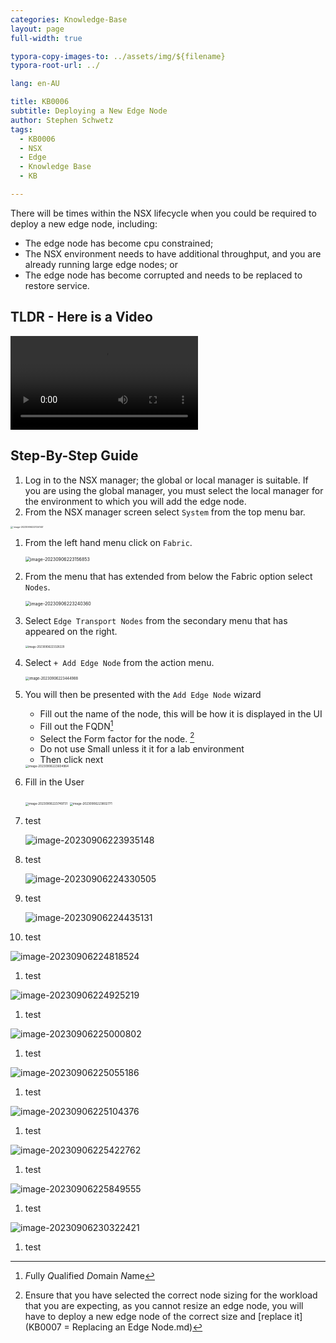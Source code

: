 ```yaml
---
categories: Knowledge-Base
layout: page
full-width: true

typora-copy-images-to: ../assets/img/${filename}
typora-root-url: ../

lang: en-AU

title: KB0006
subtitle: Deploying a New Edge Node
author: Stephen Schwetz
tags: 
  - KB0006
  - NSX
  - Edge
  - Knowledge Base
  - KB

---
```


There will be times within the NSX lifecycle when you could be required to deploy a new edge node, including:

* The edge node has become cpu constrained;
* The NSX environment needs to have additional throughput, and you are already running large edge nodes; or
* The edge node has become corrupted and needs to be replaced to restore service.

## TLDR - Here is a Video

<video src="assets/Deploy%20a%20New%20NSX-T%20Edge%20Node.mp4"></video>

## Step-By-Step Guide

1. Log in to the NSX manager; the global or local manager is suitable. If you are using the global manager, you must select the local manager for the environment to which you will add the edge node.
1. From the NSX manager screen select `System` from the top menu bar.

<img src="assets/image-20230906223124140.png" alt="`image-20230906223124140`" style="zoom: 
   25%;" />

1. From the left hand menu click on `Fabric`.

   <img src="/assets/img/2023-10-08-deploying-a-new-edge-node/image-20230906223156853-6707762.png" alt="image-20230906223156853" style="zoom:50%;" />

1. From the menu that has extended from below the Fabric option select `Nodes`.

   <img src="/assets/img/2023-10-08-deploying-a-new-edge-node/image-20230906223240360-6707762.png" alt="image-20230906223240360" style="zoom:50%;" />

1. Select `Edge Transport Nodes` from the secondary menu that has appeared on the right.

   <img src="/assets/img/2023-10-08-deploying-a-new-edge-node/image-20230906223328229-6707762.png" alt="image-20230906223328229" style="zoom: 30%;" />

1. Select `+ Add Edge Node` from the action menu.

   <img src="/assets/img/2023-10-08-deploying-a-new-edge-node/image-20230906223444988-6707762.png" alt="image-20230906223444988" style="zoom: 40%;" />

1. You will then be presented with the `Add Edge Node` wizard

   * Fill out the name of the node, this will be how it is displayed in the UI
   * Fill out the FQDN[^fn1]
   * Select the Form factor for the node. [^fn2]
   * Do not use Small unless it it for a lab environment
   * Then click next

   <img src="/assets/img/2023-10-08-deploying-a-new-edge-node/image-20230906223604964-6707762.png" alt="image-20230906223604964" style="zoom:33%;" />

1. Fill in the User

   <img src="/assets/img/2023-10-08-deploying-a-new-edge-node/image-20230906223749731-6707762.png" alt="image-20230906223749731" style="zoom:33%;" />

   <img src="/assets/img/2023-10-08-deploying-a-new-edge-node/image-20230906223802771-6707762.png" alt="image-20230906223802771" style="zoom:33%;" />

1. test

   ![image-20230906223935148](/assets/img/2023-10-08-deploying-a-new-edge-node/image-20230906223935148-6707762.png)

1.  test

    ![image-20230906224330505](/assets/img/2023-10-08-deploying-a-new-edge-node/image-20230906224330505-6707762.png)

1.   test

     ![image-20230906224435131](/assets/img/2023-10-08-deploying-a-new-edge-node/image-20230906224435131-6707762.png)

1.  test


   ![image-20230906224818524](/assets/img/2023-10-08-deploying-a-new-edge-node/image-20230906224818524-6707762.png)

1.  test


![image-20230906224925219](/assets/img/2023-10-08-deploying-a-new-edge-node/image-20230906224925219-6707762.png)

1.  test


<img src="/assets/img/2023-10-08-deploying-a-new-edge-node/image-20230906225000802-6707762.png" alt="image-20230906225000802"  />

1. test


<img src="/assets/img/2023-10-08-deploying-a-new-edge-node/image-20230906225055186-6707762.png" alt="image-20230906225055186"  />

1. test


<img src="/assets/img/2023-10-08-deploying-a-new-edge-node/image-20230906225104376-6707762.png" alt="image-20230906225104376"  />

1. test


![image-20230906225422762](/assets/img/2023-10-08-deploying-a-new-edge-node/image-20230906225422762-6707762.png)

1. test


![image-20230906225849555](/../../../../../assets/image-20230906225849555.png)

1. test


![image-20230906230322421](/../../../../../assets/image-20230906230322421.png)

1. test


[^fn1]: *F*ully *Q*ualified *D*omain *N*ame
[^fn2]: Ensure that you have selected the correct node sizing for the workload that you are expecting, as you cannot resize an edge node, you will have to deploy a new edge node of the correct size and  [replace it](KB0007 = Replacing an Edge Node.md) 
